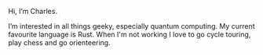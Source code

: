 Hi, I’m Charles.

I’m interested in all things geeky, especially quantum computing. My current favourite language is Rust. When I'm not working I love to go cycle touring, play chess and  go orienteering. 

<!---
quantumcharleshill/quantumcharleshill is a ✨ special ✨ repository because its `README.md` (this file) appears on your GitHub profile.
You can click the Preview link to take a look at your changes.
--->
